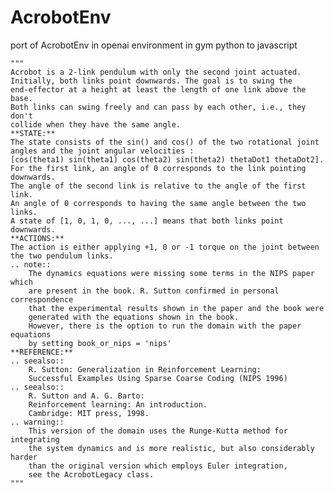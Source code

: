 # AcrobotEnv
port of AcrobotEnv in openai environment in gym python to javascript


    """
    Acrobot is a 2-link pendulum with only the second joint actuated.
    Initially, both links point downwards. The goal is to swing the
    end-effector at a height at least the length of one link above the base.
    Both links can swing freely and can pass by each other, i.e., they don't
    collide when they have the same angle.
    **STATE:**
    The state consists of the sin() and cos() of the two rotational joint
    angles and the joint angular velocities :
    [cos(theta1) sin(theta1) cos(theta2) sin(theta2) thetaDot1 thetaDot2].
    For the first link, an angle of 0 corresponds to the link pointing downwards.
    The angle of the second link is relative to the angle of the first link.
    An angle of 0 corresponds to having the same angle between the two links.
    A state of [1, 0, 1, 0, ..., ...] means that both links point downwards.
    **ACTIONS:**
    The action is either applying +1, 0 or -1 torque on the joint between
    the two pendulum links.
    .. note::
        The dynamics equations were missing some terms in the NIPS paper which
        are present in the book. R. Sutton confirmed in personal correspondence
        that the experimental results shown in the paper and the book were
        generated with the equations shown in the book.
        However, there is the option to run the domain with the paper equations
        by setting book_or_nips = 'nips'
    **REFERENCE:**
    .. seealso::
        R. Sutton: Generalization in Reinforcement Learning:
        Successful Examples Using Sparse Coarse Coding (NIPS 1996)
    .. seealso::
        R. Sutton and A. G. Barto:
        Reinforcement learning: An introduction.
        Cambridge: MIT press, 1998.
    .. warning::
        This version of the domain uses the Runge-Kutta method for integrating
        the system dynamics and is more realistic, but also considerably harder
        than the original version which employs Euler integration,
        see the AcrobotLegacy class.
    """
